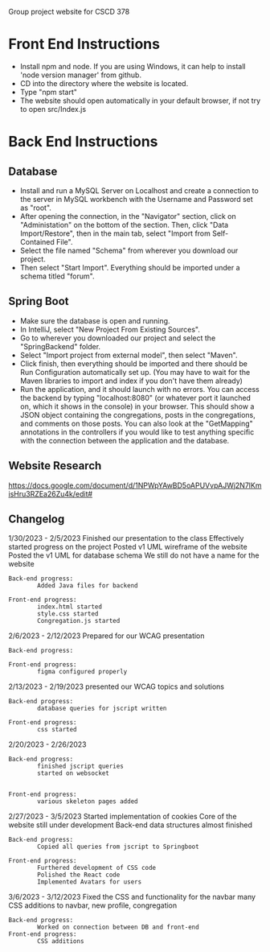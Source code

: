 Group project website for CSCD 378
# Front End Instructions
- Install npm and node. If you are using Windows, it can help to install 'node version manager' from github.
- CD into the directory where the website is located. 
- Type "npm start"
- The website should open automatically in your default browser, if not try to open src/Index.js
# Back End Instructions
## Database
- Install and run a MySQL Server on Localhost and create a connection to the server in MySQL workbench with the Username and Password set as "root".
- After opening the connection, in the "Navigator" section, click on "Administation" on the bottom of the section. Then, click "Data Import/Restore", then in the main tab, select "Import from Self-Contained File".
- Select the file named "Schema" from wherever you download our project.
- Then select "Start Import". Everything should be imported under a schema titled "forum".
## Spring Boot
- Make sure the database is open and running.
- In IntelliJ, select "New Project From Existing Sources".
- Go to wherever you downloaded our project and select the "SpringBackend" folder.
- Select "Import project from external model", then select "Maven".
- Click finish, then everything should be imported and there should be Run Configuration automatically set up. (You may have to wait for the Maven libraries to import and index if you don't have them already)
- Run the application, and it should launch with no errors. You can access the backend by typing "localhost:8080" (or whatever port it launched on, which it shows in the console) in your browser. This should show a JSON object containing the congregations, posts in the congregations, and comments on those posts. You can also look at the "GetMapping" annotations in the controllers if you would like to test anything specific with the connection between the application and the database.


## Website Research
https://docs.google.com/document/d/1NPWpYAwBD5oAPUVvpAJWj2N7lKmisHru3RZEa26Zu4k/edit#

## Changelog 
1/30/2023 - 2/5/2023
	Finished our presentation to the class
	Effectively started progress on the project
	Posted v1 UML wireframe of the website
	Posted the v1 UML for database schema
	We still do not have a name for the website
	
	Back-end progress:
			Added Java files for backend
		
	Front-end progress:
			index.html started
			style.css started
			Congregation.js started
2/6/2023 - 2/12/2023
	Prepared for our WCAG presentation
	
	Back-end progress:
	
	Front-end progress:
			figma configured properly
2/13/2023 - 2/19/2023
	presented our WCAG topics and solutions
	
	Back-end progress: 
			database queries for jscript written
	
	Front-end progress:
			css started
	
2/20/2023 - 2/26/2023

	Back-end progress: 
			finished jscript queries
			started on websocket
				
	
	Front-end progress: 
			various skeleton pages added
	
	
2/27/2023 - 3/5/2023
	Started implementation of cookies
	Core of the website still under development
	Back-end data structures almost finished
	
	Back-end progress:
			Copied all queries from jscript to Springboot
			
	Front-end progress:
			Furthered development of CSS code
			Polished the React code
			Implemented Avatars for users
			
3/6/2023 - 3/12/2023
	Fixed the CSS and functionality for the navbar
	many CSS additions to navbar, new profile, congregation
	
	Back-end progress:
			Worked on connection between DB and front-end
	Front-end progress:
			CSS additions
	

